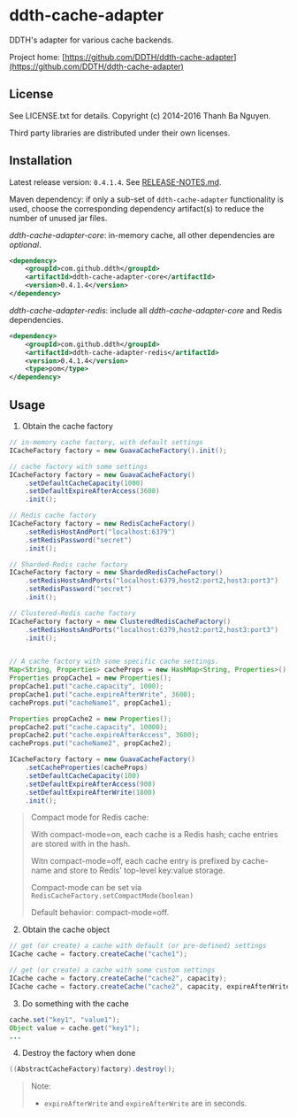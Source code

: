 ddth-cache-adapter
==================

DDTH's adapter for various cache backends.

Project home:
[https://github.com/DDTH/ddth-cache-adapter](https://github.com/DDTH/ddth-cache-adapter)


## License ##

See LICENSE.txt for details. Copyright (c) 2014-2016 Thanh Ba Nguyen.

Third party libraries are distributed under their own licenses.


## Installation #

Latest release version: `0.4.1.4`. See [RELEASE-NOTES.md](RELEASE-NOTES.md).

Maven dependency: if only a sub-set of `ddth-cache-adapter` functionality is used, choose the corresponding
dependency artifact(s) to reduce the number of unused jar files.

*ddth-cache-adapter-core*: in-memory cache, all other dependencies are *optional*.

```xml
<dependency>
	<groupId>com.github.ddth</groupId>
	<artifactId>ddth-cache-adapter-core</artifactId>
	<version>0.4.1.4</version>
</dependency>
```

*ddth-cache-adapter-redis*: include all *ddth-cache-adapter-core* and Redis dependencies.

```xml
<dependency>
    <groupId>com.github.ddth</groupId>
    <artifactId>ddth-cache-adapter-redis</artifactId>
    <version>0.4.1.4</version>
    <type>pom</type>
</dependency>
```


## Usage ##

1. Obtain the cache factory

```java
// in-memory cache factory, with default settings
ICacheFactory factory = new GuavaCacheFactory().init();

// cache factory with some settings
ICacheFactory factory = new GuavaCacheFactory()
    .setDefaultCacheCapacity(1000)
    .setDefaultExpireAfterAccess(3600)
    .init();

// Redis cache factory
ICacheFactory factory = new RedisCacheFactory()
    .setRedisHostAndPort("localhost:6379")
    .setRedisPassword("secret")
    .init();

// Sharded-Redis cache factory
ICacheFactory factory = new ShardedRedisCacheFactory()
    .setRedisHostsAndPorts("localhost:6379,host2:port2,host3:port3")
    .setRedisPassword("secret")
    .init();

// Clustered-Redis cache factory
ICacheFactory factory = new ClusteredRedisCacheFactory()
    .setRedisHostsAndPorts("localhost:6379,host2:port2,host3:port3")
    .init();


// A cache factory with some specific cache settings.
Map<String, Properties> cacheProps = new HashMap<String, Properties>();
Properties propCache1 = new Properties();
propCache1.put("cache.capacity", 1000);
propCache1.put("cache.expireAfterWrite", 3600);
cacheProps.put("cacheName1", propCache1);

Properties propCache2 = new Properties();
propCache2.put("cache.capacity", 10000);
propCache2.put("cache.expireAfterAccess", 3600);
cacheProps.put("cacheName2", propCache2);

ICacheFactory factory = new GuavaCacheFactory()
    .setCacheProperties(cacheProps)
    .setDefaultCacheCapacity(100)
    .setDefaultExpireAfterAccess(900)
    .setDefaultExpireAfterWrite(1800)
    .init();
```

> Compact mode for Redis cache:
> 
> With compact-mode=on, each cache is a Redis hash; cache entries are stored with in the hash.
> 
> Witn compact-mode=off, each cache entry is prefixed by cache-name and store to Redis' top-level key:value storage.
>
>
> Compact-mode can be set via `RedisCacheFactory.setCompactMode(boolean)`
>
> Default behavior: compact-mode=off.


2. Obtain the cache object

```java
// get (or create) a cache with default (or pre-defined) settings
ICache cache = factory.createCache("cache1");

// get (or create) a cache with some custom settings
ICache cache = factory.createCache("cache2", capacity);
ICache cache = factory.createCache("cache2", capacity, expireAfterWrite, expireAfterAccess, cacheLoader);
```

3. Do something with the cache

```java
cache.set("key1", "value1");
Object value = cache.get("key1");
...
```

4. Destroy the factory when done

```java
((AbstractCacheFactory)factory).destroy();
```

> Note:
> 
> - `expireAfterWrite` and `expireAfterWrite` are in seconds.
